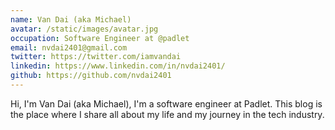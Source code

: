 ```yaml
---
name: Van Dai (aka Michael)
avatar: /static/images/avatar.jpg
occupation: Software Engineer at @padlet
email: nvdai2401@gmail.com
twitter: https://twitter.com/iamvandai
linkedin: https://www.linkedin.com/in/nvdai2401/
github: https://github.com/nvdai2401
---
```


Hi, I'm Van Dai (aka Michael), I'm a software engineer at Padlet. This blog is the place where I share all about my life and my journey in the tech industry.
